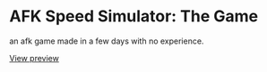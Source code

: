 # AFK Speed Simulator: The Game
an afk game made in a few days with no experience.

[View preview](/index.html)